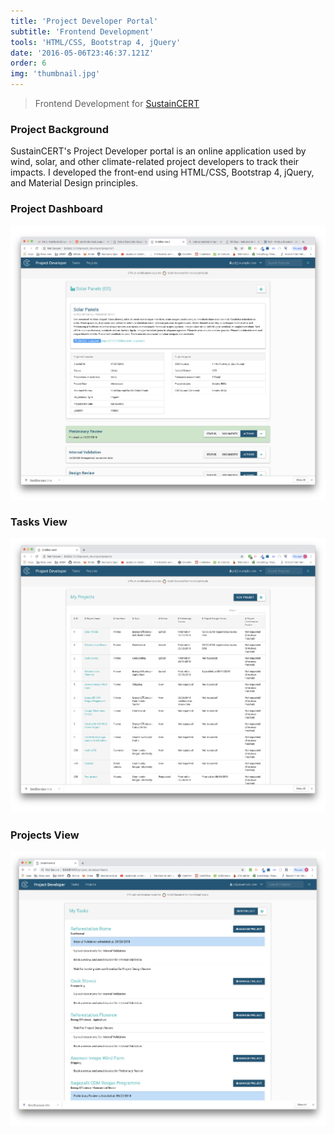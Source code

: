 ```yaml
---
title: 'Project Developer Portal'
subtitle: 'Frontend Development'
tools: 'HTML/CSS, Bootstrap 4, jQuery'
date: '2016-05-06T23:46:37.121Z'
order: 6
img: 'thumbnail.jpg'
---
```


> Frontend Development for <a href="https://impact.sustain-cert.com/">SustainCERT</a>

### Project Background

SustainCERT's Project Developer portal is an online application used by wind, solar, and other climate-related project developers to track their impacts. I developed the front-end using HTML/CSS, Bootstrap 4, jQuery, and Material Design principles.

### Project Dashboard

<img src="project-dashboard.jpg" alt="gabriel kuettel project dashboard" title="gabriel kuettel project dashboard">

### Tasks View

<img src="tasks-view.jpg" alt="gabriel kuettel tasks view" title="gabriel kuettel tasks view">

### Projects View

<img src="projects-view.jpg" alt="gabriel kuettel projects view" title="gabriel kuettel project view">
